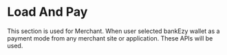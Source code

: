 # Load And Pay

​This section is used for Merchant. When user selected bankEzy wallet as a payment mode from any merchant site or application. These APIs will be used.
